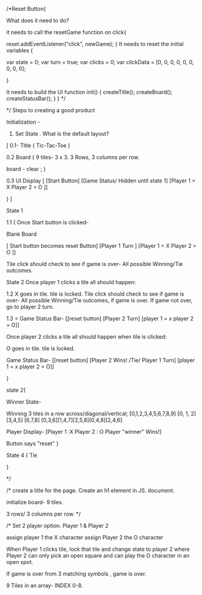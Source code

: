  
/*Reset Button{

   What does it need to do?

it needs to call the resetGame function on click{



   reset.addEventListener("click", newGame);
}
   It needs to reset the initial variables {

var state = 0;
var turn = true;
var clicks = 0;
var clickData = [0, 0, 0, 0, 0, 0, 0, 0, 0];

 }

 It needs to build the UI 
 function init() {
    createTitle();
    createBoard();
    createStatusBar();
 }
}
*/
 
 
 
 
 
 
 
 
 
 
 
 
 
 
 
 
 
 
 
 
 
 
 
 
 
 
 
 
 
 
 
 
 */ Steps to creating a good product


Initialization -
1. Set State . What is the default layout?

[
0.1- Title {
    Tic-Tac-Toe
}

0.2 Board { 9 tiles-  3 x 3.    3 Rows, 3 columns per row.

board - clear ;
}

0.3 UI Display 
[ [Start Button] [Game Status/ Hidden until state 1] [Player 1 = X Player 2 = O ]]


}
]



State 1 

1.1 { 
   Once Start button is clicked-

   Blank Board

   [ Start button becomes reset Button] [Player 1 Turn ] [Player 1 = X Player 2 = O ]]
  

Tile click should check to see if game is over- All
possible Winning/Tie outcomes.


   State 2
 Once player 1 clicks a tile 
all  should happen:
 
1.2  X goes in tile. tile is locked. 
 Tile click should check to see if game is over- All
 possible Winning/Tie outcomes, if game is over. If game not over, go
 to player 2 turn.

1.3 = Game Status Bar- 
 [[reset button] [Player 2 Turn] [player 1 = x player 2 = O]]


 Once player 2 clicks a tile 
all  should happen when tile is clicked:

O goes in tile. tile is locked.

Game Status Bar- 
 [[reset button]
[Player 2 Wins! /Tie/ Player 1 Turn]
 [player 1 = x player 2 = O]]

}



state 2{

Winner State- 

Winning 3 tiles in a row across/diagonal/vertical;
[0,1,2,3,4,5,6,7,8,9]
[0, 1, 2] [3,4,5] [6,7,8] [0,3,6][1,4,7][2,5,8][0,4,8][2,4,6]

Player Display-
[Player 1 :X
Player 2 : O
Player "winner" Wins!]

Button says "reset"
}

State 4 {
Tie

}





*/















/* create a title for the page.
Create an h1 element in JS.
document.

initialize board-  9 tiles.

3 rows/ 3 columns per row. 
*/



/* Set 2 player option. 
Player 1   & Player 2

assign player 1 the X character
assign Player 2 the O character

When Player 1 clicks tile, lock
that tile and change state to 
player 2 where Player 2
can only pick an open square
and can play the O character
in an open spot. 

If game is over from 3 matching 
symbols , game is over. 

9 Tiles in an array- INDEX 0-8.


